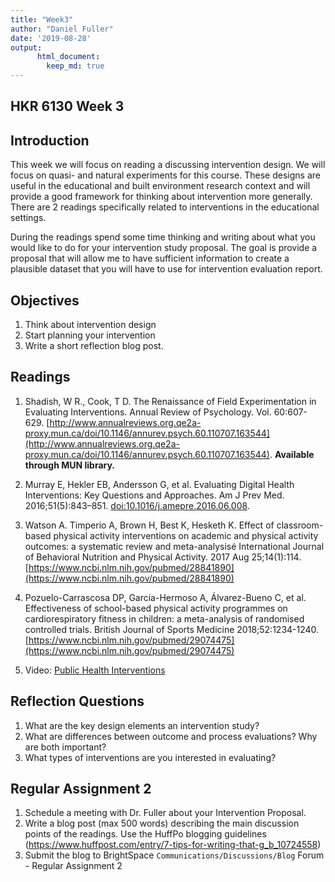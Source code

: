 ```yaml
---
title: "Week3"
author: "Daniel Fuller"
date: '2019-08-28'
output:
      html_document:
        keep_md: true
---
```




## HKR 6130 Week 3  

## Introduction

This week we will focus on reading a discussing intervention design. We will focus on quasi- and natural experiments for this course. These designs are useful in the educational and built environment research context and will provide a good framework for thinking about intervention more generally. There are 2 readings specifically related to interventions in the educational settings. 

During the readings spend some time thinking and writing about what you would like to do for your intervention study proposal. The goal is provide a proposal that will allow me to have sufficient information to create a plausible dataset that you will have to use for intervention evaluation report. 

## Objectives  

1. Think about intervention design
2. Start planning your intervention
3. Write a short reflection blog post.  

## Readings 

1. Shadish, W R., Cook, T D. The Renaissance of Field Experimentation in Evaluating Interventions. Annual Review of Psychology. Vol. 60:607-629. [http://www.annualreviews.org.qe2a-proxy.mun.ca/doi/10.1146/annurev.psych.60.110707.163544](http://www.annualreviews.org.qe2a-proxy.mun.ca/doi/10.1146/annurev.psych.60.110707.163544). **Available through MUN library.**

2. Murray E, Hekler EB, Andersson G, et al. Evaluating Digital Health Interventions: Key Questions and Approaches. Am J Prev Med. 2016;51(5):843–851. [doi:10.1016/j.amepre.2016.06.008](https://www.ncbi.nlm.nih.gov/pmc/articles/PMC5324832).

3. Watson  A. Timperio A, Brown H, Best K, Hesketh K. Effect of classroom-based physical activity interventions on academic and physical activity outcomes: a systematic review and meta-analysisé International Journal of Behavioral Nutrition and Physical Activity. 2017 Aug 25;14(1):114. [https://www.ncbi.nlm.nih.gov/pubmed/28841890](https://www.ncbi.nlm.nih.gov/pubmed/28841890)

4.  Pozuelo-Carrascosa DP, García-Hermoso A, Álvarez-Bueno C, et al. Effectiveness of school-based physical activity programmes on cardiorespiratory fitness in children: a meta-analysis of randomised controlled trials. British Journal of Sports Medicine 2018;52:1234-1240. [https://www.ncbi.nlm.nih.gov/pubmed/29074475](https://www.ncbi.nlm.nih.gov/pubmed/29074475)

5. Video: [Public Health Interventions](https://www.youtube.com/watch?v=PnCG-horPPw)

## Reflection Questions

1. What are the key design elements an intervention study?
2. What are differences between outcome and process evaluations? Why are both important? 
3. What types of interventions are you interested in evaluating? 

## Regular Assignment 2

1. Schedule a meeting with Dr. Fuller about your Intervention Proposal.
2. Write a blog post (max 500 words) describing the main discussion points of the readings. Use the HuffPo blogging guidelines (https://www.huffpost.com/entry/7-tips-for-writing-that-g_b_10724558) 
3. Submit the blog to BrightSpace `Communications/Discussions/Blog` Forum - Regular Assignment 2
